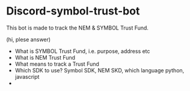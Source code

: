 # Discord-symbol-trust-bot
This bot is made to track the NEM &amp; SYMBOL Trust Fund.

(hi, plese answer)
- What is SYMBOL Trust Fund, i.e. purpose, address etc
- What is NEM Trust Fund
- What means to track a Trust Fund
- Which SDK to use? Symbol SDK, NEM SKD, which language python, javascript
- 



